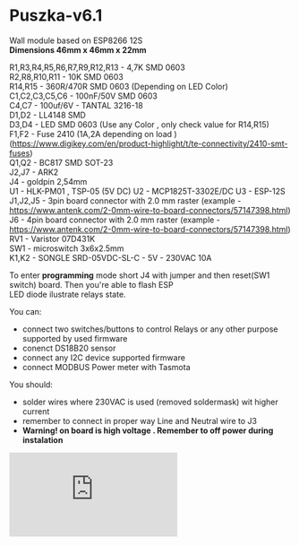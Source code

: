 # Puszka-v6.1  
Wall module based on ESP8266 12S  
**Dimensions 46mm x 46mm x 22mm**  

R1,R3,R4,R5,R6,R7,R9,R12,R13 - 4,7K SMD 0603  
R2,R8,R10,R11 - 10K SMD 0603  
R14,R15 - 360R/470R SMD 0603 (Depending on LED Color)  
C1,C2,C3,C5,C6 - 100nF/50V SMD 0603    
C4,C7 - 100uf/6V - TANTAL 3216-18  
D1,D2 - LL4148 SMD  
D3,D4 - LED SMD 0603  (Use any Color , only check value for R14,R15)  
F1,F2 - Fuse 2410 (1A,2A depending on load ) (https://www.digikey.com/en/product-highlight/t/te-connectivity/2410-smt-fuses)  
Q1,Q2 - BC817 SMD  SOT-23  
J2,J7 - ARK2  
J4 - goldpin 2,54mm  
U1 - HLK-PM01 , TSP-05  (5V DC) 
U2 - MCP1825T-3302E/DC 
U3 - ESP-12S  
J1,J2,J5 - 3pin board connector with 2.0 mm raster (example - https://www.antenk.com/2-0mm-wire-to-board-connectors/57147398.html)  
J6 - 4pin board connector with 2.0 mm raster (example - https://www.antenk.com/2-0mm-wire-to-board-connectors/57147398.html)  
RV1 - Varistor 07D431K  
SW1 - microswitch 3x6x2.5mm  
K1,K2 - SONGLE SRD-05VDC-SL-C - 5V - 230VAC 10A
 
 
 
To enter **programming** mode short J4 with jumper and then reset(SW1 switch) board.  Then you're able to flash ESP  
LED diode ilustrate relays state.  

You can:
 - connect two switches/buttons to control Relays or any other purpose supported by used firmware
 - conenct DS18B20 sensor
 - connect any I2C device supported firmware
 - connect MODBUS Power meter with Tasmota
 
You should:
- solder wires where 230VAC is used (removed soldermask) wit higher current
- remember to connect in proper way Line and Neutral wire to J3
- **Warning!  on board is high voltage . Remember to off power during instalation**


 ![alt text](https://github.com/jarcikw/Puszka-v6.1/blob/master/Puszka_v6.1.pdf)
